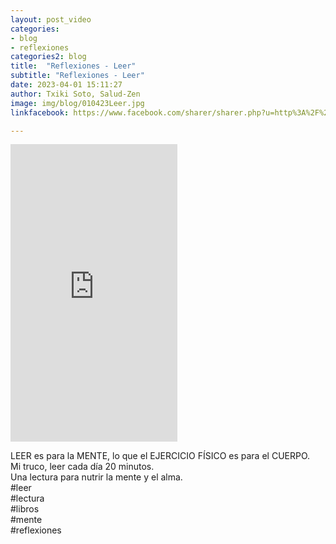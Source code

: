 ```yaml
---
layout: post_video
categories:
- blog
- reflexiones
categories2: blog
title:  "Reflexiones - Leer"
subtitle: "Reflexiones - Leer"
date: 2023-04-01 15:11:27
author: Txiki Soto, Salud-Zen
image: img/blog/010423Leer.jpg
linkfacebook: https://www.facebook.com/sharer/sharer.php?u=http%3A%2F%2Fwww.salud-zen.com%2Fblog%2Freflexiones%2F2023%2F04%2F01%2Freflexiones-leer.html&amp;src=sdkpreparse

---
```

<iframe src="https://www.facebook.com/plugins/video.php?height=476&href=https%3A%2F%2Fwww.facebook.com%2Fsaludzen.estilodevida%2Fvideos%2F903178224102304%2F&show_text=false&width=267&t=0" width="267" height="476" style="border:none;overflow:hidden" scrolling="no" frameborder="0" allowfullscreen="true" allow="autoplay; clipboard-write; encrypted-media; picture-in-picture; web-share" allowFullScreen="true"></iframe>

LEER es para la MENTE, lo que el EJERCICIO FÍSICO es para el CUERPO.  
Mi truco, leer cada día 20 minutos.  
Una lectura para nutrir la mente y el alma.  
#leer  
#lectura  
#libros  
#mente  
#reflexiones  
